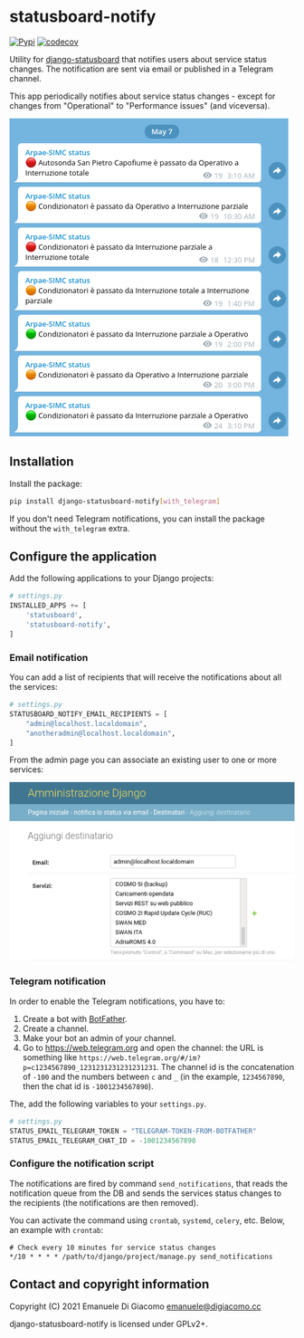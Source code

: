 # statusboard-notify

[![Pypi](https://img.shields.io/pypi/v/django-statusboard-notify.svg)](https://pypi.python.org/pypi/django-statusboard-notify/)
[![codecov](https://codecov.io/gh/edigiacomo/django-statusboard-notify/branch/main/graph/badge.svg)](https://codecov.io/gh/edigiacomo/django-statusboard-notify)

Utility for [django-statusboard][1] that notifies users about service status
changes. The notification are sent via email or published in a Telegram channel.

This app periodically notifies about service status changes - except for
changes from "Operational" to "Performance issues" (and viceversa).

![screenshot of a Telegram channel](telegram-screenshot.png)

## Installation

Install the package:

```sh
pip install django-statusboard-notify[with_telegram]
```

If you don't need Telegram notifications, you can install the package without
the `with_telegram` extra.

## Configure the application

Add the following applications to your Django projects:

```python
# settings.py
INSTALLED_APPS += [
    'statusboard',
    'statusboard-notify',
]
```

### Email notification

You can add a list of recipients that will receive the notifications about all
the services:

```python
# settings.py
STATUSBOARD_NOTIFY_EMAIL_RECIPIENTS = [
    "admin@localhost.localdomain",
    "anotheradmin@localhost.localdomain",
]
```

From the admin page you can associate an existing user to one or more services:

![screenshot of the admin page](admin-screenshot.png)

### Telegram notification

In order to enable the Telegram notifications, you have to:

1. Create a bot with [BotFather](https://telegram.me/botfather).
2. Create a channel.
3. Make your bot an admin of your channel.
4. Go to https://web.telegram.org and open the channel: the URL is something
   like `https://web.telegram.org/#/im?p=c1234567890_1231231231231231231`.
   The channel id is the concatenation of `-100` and the numbers between `c`
   and `_` (in the example, `1234567890`, then the chat id is `-1001234567890`).

The, add the following variables to your `settings.py`.

```python
# settings.py
STATUS_EMAIL_TELEGRAM_TOKEN = "TELEGRAM-TOKEN-FROM-BOTFATHER"
STATUS_EMAIL_TELEGRAM_CHAT_ID = -1001234567890
```

### Configure the notification script

The notifications are fired by command `send_notifications`, that reads the
notification queue from the DB and sends the services status changes to the
recipients (the notifications are then removed).

You can activate the command using `crontab`, `systemd`, `celery`, etc. Below,
an example with `crontab`:

```
# Check every 10 minutes for service status changes
*/10 * * * * /path/to/django/project/manage.py send_notifications
```

## Contact and copyright information

Copyright (C) 2021 Emanuele Di Giacomo <emanuele@digiacomo.cc>

django-statusboard-notify is licensed under GPLv2+.

[1]: https://github.com/edigiacomo/django-statusboard
